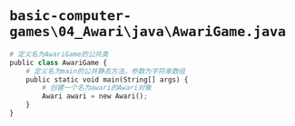 # `basic-computer-games\04_Awari\java\AwariGame.java`

```py
# 定义名为AwariGame的公共类
public class AwariGame {
    # 定义名为main的公共静态方法，参数为字符串数组
    public static void main(String[] args) {
        # 创建一个名为awari的Awari对象
        Awari awari = new Awari();
    }
}
```
